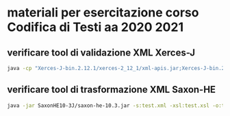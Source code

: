 # materiali per esercitazione corso Codifica di Testi aa 2020 2021

## verificare tool di validazione XML Xerces-J

```sh
java -cp "Xerces-J-bin.2.12.1/xerces-2_12_1/xml-apis.jar;Xerces-J-bin.2.12.1/xerces-2_12_1/xercesImpl.jar;Xerces-J-bin.2.12.1/xerces-2_12_1/xercesSamples.jar" dom.Counter test.xml
```
## verificare tool di trasformazione XML Saxon-HE

```sh
java -jar SaxonHE10-3J/saxon-he-10.3.jar -s:test.xml -xsl:test.xsl -o:test.txt
```